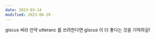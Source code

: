 ```yaml
---
date: 2023-03-14
modified: 2023-04-29
---
```


giscus 써라
만약 utteranc 를 쓰려한다면 giscus 이 더 좋다는 것을 기억하길!
